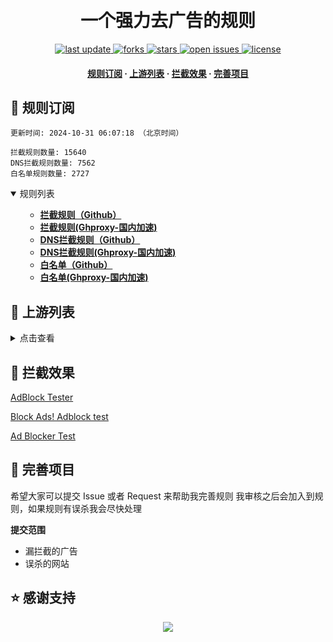 <div align="center">
<h1 align="center"><br>一个强力去广告的规则</h1>
<p>
  <a href="https://github.com/qq5460168/666">
    <img src="https://img.shields.io/github/last-commit/8680/GOODBYEADS?style=flat-square" alt="last update" />
  </a>
  <a href="https://github.com/qq5460168/666">
    <img src="https://img.shields.io/github/forks/8680/GOODBYEADS?style=flat-square" alt="forks" />
  </a>
  <a href="https://github.com/qq5460168/666">
    <img src="https://img.shields.io/github/stars/8680/GOODBYEADS?style=flat-square" alt="stars" />
  </a>
  <a href="https://github.com/qq5460168/666/issues/">
    <img src="https://img.shields.io/github/issues/8680/GOODBYEADS?style=flat-square" alt="open issues" />
  </a>
  <a href="https://github.com/qq5460168/666">
    <img src="https://img.shields.io/github/license/8680/GOODBYEADS?style=flat-square" alt="license" />
  </a>
</p>

<h4>
    <a href="#a">规则订阅</a>
  <span> · </span>
    <a href="#b">上游列表</a>
  <span> · </span>
    <a href="#c">拦截效果</a>
  <span> · </span>
    <a href="#d">完善项目</a>
  </h4>

</div>

<h2 id="a">🎯 规则订阅</h2>

```
更新时间: 2024-10-31 06:07:18 （北京时间） 

拦截规则数量: 15640 
DNS拦截规则数量: 7562 
白名单规则数量: 2727 
``` 
<details open>
<summary>规则列表</summary>
<ul>

- **[拦截规则（Github）](https://raw.githubusercontent.com/qq5460168/666/master/rules.txt)**
- **[拦截规则(Ghproxy-国内加速)](https://mirror.ghproxy.com/raw.githubusercontent.com/qq5460168/666/master/rules.txt)**
- **[DNS拦截规则（Github）](https://raw.githubusercontent.com/qq5460168/666/master/dns.txt)**
- **[DNS拦截规则(Ghproxy-国内加速)](https://mirror.ghproxy.com/raw.githubusercontent.com/qq5460168/666/master/dns.txt/)**
- **[白名单（Github）](https://raw.githubusercontent.com/qq5460168/666/master/allow.txt)**
- **[白名单(Ghproxy-国内加速)](https://mirror.ghproxy.com/raw.githubusercontent.com/qq5460168/666/master/allow.txt)**

</ul>
</details>

<h2 id="b">📔 上游列表</h2>
<details>
<summary>点击查看</summary>
<ul>

</ul>
</details>

<h2 id="c">🚫 拦截效果</h2>

[AdBlock Tester](https://adblock-tester.com)

[Block Ads! Adblock test](https://blockads.fivefilters.org/)

[Ad Blocker Test](https://d3ward.github.io/toolz/adblock.html)

<h2 id="d">💬 完善项目</h2>

希望大家可以提交 Issue 或者 Request 来帮助我完善规则 我审核之后会加入到规则，如果规则有误杀我会尽快处理

**提交范围**

- 漏拦截的广告
- 误杀的网站

## ⭐ 感谢支持
<p align='center'>
  <a href="https://github.com/8680/GOODBYEADS/stargazers">
    <img src="https://api.star-history.com/svg?repos=8680/GOODBYEADS&type=Date">
  </a>
</p>






